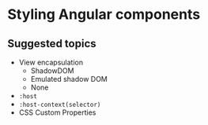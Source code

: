 # Styling Angular components

## Suggested topics
- View encapsulation
  - ShadowDOM
  - Emulated shadow DOM
  - None
- `:host`
- `:host-context(selector)`
- CSS Custom Properties
